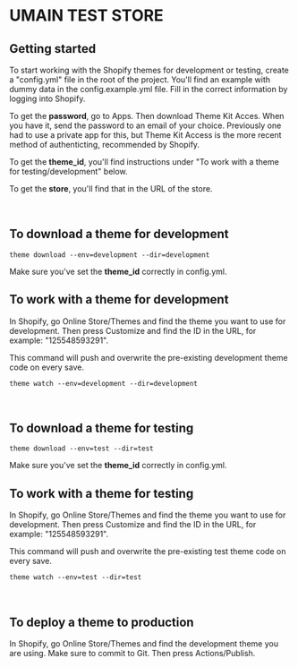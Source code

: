 # UMAIN TEST STORE

## Getting started

To start working with the Shopify themes for development or testing, create a "config.yml" file in the root of the project. You'll find an example with dummy data in the config.example.yml file. Fill in the correct information by logging into Shopify.

To get the **password**, go to Apps. Then download Theme Kit Acces. When you have it, send the password to an email of your choice. Previously one had to use a private app for this, but Theme Kit Access is the more recent method of authenticting, recommended by Shopify.

To get the **theme_id**, you'll find instructions under "To work with a theme for testing/development" below.

To get the **store**, you'll find that in the URL of the store.

<br>

## To download a theme for development

`theme download --env=development --dir=development`

Make sure you've set the **theme_id** correctly in config.yml.

## To work with a theme for development

In Shopify, go Online Store/Themes and find the theme you want to use for development. Then press Customize and find the ID in the URL, for example: "125548593291".

This command will push and overwrite the pre-existing development theme code on every save.

`theme watch --env=development --dir=development`

<br>

## To download a theme for testing

`theme download --env=test --dir=test`

Make sure you've set the **theme_id** correctly in config.yml.

## To work with a theme for testing

In Shopify, go Online Store/Themes and find the theme you want to use for development. Then press Customize and find the ID in the URL, for example: "125548593291".

This command will push and overwrite the pre-existing test theme code on every save.

`theme watch --env=test --dir=test`

<br>

## To deploy a theme to production

In Shopify, go Online Store/Themes and find the development theme you are using. Make sure to commit to Git. Then press Actions/Publish.
